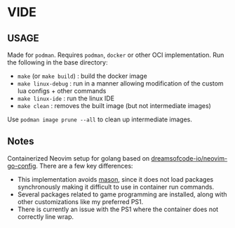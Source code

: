 VIDE
====

USAGE
-----

Made for `podman`. Requires `podman`, `docker` or other OCI implementation. Run the following in the base directory:

- `make` (or `make build`) : build the docker image
- `make linux-debug` : run in a manner allowing modification of the custom lua configs + other commands
- `make linux-ide` : run the linux IDE
- `make clean` : removes the built image (but not intermediate images)

Use `podman image prune --all` to clean up intermediate images.

Notes
-----

Containerized Neovim setup for golang based on [dreamsofcode-io/neovim-go-config](https://github.com/dreamsofcode-io/neovim-go-config). There are a few key differences:

- This implementation avoids [mason](https://github.com/williamboman/mason.nvim), since it does not load packages synchronously making it difficult to use in container run commands.
- Several packages related to game programming are installed, along with other customizations like my preferred PS1.
- There is currently an issue with the PS1 where the container does not correctly line wrap.
